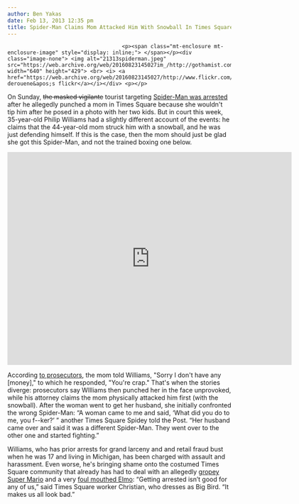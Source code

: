 ```yaml
---
author: Ben Yakas
date: Feb 13, 2013 12:35 pm
title: Spider-Man Claims Mom Attacked Him With Snowball In Times Square
---
```


	
										<p><span class="mt-enclosure mt-enclosure-image" style="display: inline;"> </span></p><div class="image-none"> <img alt="21313spiderman.jpeg" src="https://web.archive.org/web/20160823145027im_/http://gothamist.com/attachments/byakas/21313spiderman.jpeg" width="640" height="429"> <br> <i> <a href="https://web.archive.org/web/20160823145027/http://www.flickr.com/photos/damien_derouene/6272028797/">damien derouene&apos;s flickr</a></i></div> <p></p>

<p>On Sunday, <strike>the masked vigilante</strike> tourist targeting <a href="https://web.archive.org/web/20160823145027/http://gothamist.com/2013/02/11/spider-man_allegedly_attacks_mom_in.php">Spider-Man was arrested</a> after he allegedly punched a mom in Times Square because she wouldn&apos;t tip him after he posed in a photo with her two kids. But in court this week, 35-year-old Philip Williams had a slightly different account of the events: he claims that the 44-year-old mom struck him with a snowball, and he was just defending himself. If this is the case, then the mom should just be glad she got this Spider-Man, and not the trained boxing one below.</p>

<p><iframe width="640" height="480" src="https://web.archive.org/web/20160823145027if_/http://www.youtube.com/embed/fe6JFbqQHbc" frameborder="0" allowfullscreen></iframe></p>

<p>According <a href="https://web.archive.org/web/20160823145027/http://www.nypost.com/p/news/local/brooklyn/spidey_claims_self_defense_after_qwedh7QURoFrmhVfmsGl8L">to prosecutors</a>, the mom told Williams, &quot;Sorry I don&apos;t have any [money],&quot; to which he responded, &quot;You&apos;re crap.&quot; That&apos;s when the stories diverge: prosecutors say WIlliams then punched her in the face unprovoked, while his attorney claims the mom physically attacked him first (with the snowball). After the woman went to get her husband, she initially confronted the wrong Spider-Man: &#x201C;A woman came to me and said, &#x2018;What did you do to me, you f--ker?&#x2019; &#x201D; another Times Square Spidey told the Post. &#x201C;Her husband came over and said it was a different Spider-Man. They went over to the other one and started fighting.&#x201D;</p>

<p>Williams, who has prior arrests for grand larceny and and retail fraud bust when he was 17 and living in Michigan, has been charged with assault and harassment. Even worse, he&apos;s bringing shame onto the costumed Times Square community that already has had to deal with an allegedly <a href="https://web.archive.org/web/20160823145027/http://gothamist.com/2012/12/20/super_mario_groper_times_square_bus.php">gropey Super Mario</a> and a very <a href="https://web.archive.org/web/20160823145027/http://gothamist.com/2012/09/19/see_crazy_anti-semitic_elmo_get_arr.php#photo-1">foul mouthed Elmo</a>: &#x201C;Getting arrested isn&#x2019;t good for any of us,&#x201D; said Times Square worker Christian, who dresses as Big Bird. &#x201C;It makes us all look bad.&#x201D;</p>					
										
									
				